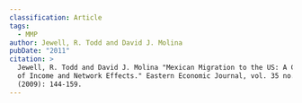 ```yaml
---
classification: Article
tags:
  - MMP
author: Jewell, R. Todd and David J. Molina
pubDate: "2011"
citation: >
  Jewell, R. Todd and David J. Molina "Mexican Migration to the US: A Comparison
  of Income and Network Effects." Eastern Economic Journal, vol. 35 no. 2
  (2009): 144-159.
---
```

